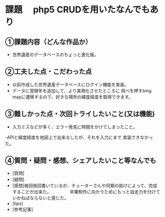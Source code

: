# 課題　 php5 CRUDを用いたなんでもあり

## ①課題内容（どんな作品か）
- 世界遺産のデータベースのちょっと進化版。

## ②工夫した点・こだわった点
- 以前作成した世界遺産データベースにログイン機能を実装。
- データに登録年を追加して、より実用化させたところに
飛べを押すbing mapに遷移するので、好きな場所の緯度経度を取得できます。

## ③難しかった点・次回トライしたいこと(又は機能)
- 入力ミスなどが多く、エラー発見に時間をかけてしまったこと。

-APIと緯度経度を地図上で出来るしたが、それを入力にまで
実装できなかった。


## ④質問・疑問・感想、シェアしたいこと等なんでも
- [質問]
- [疑問]
- [感想]毎回毎回書いているが、チューターさんや同期の助けによって、完成することが出来た。
　　　　卒業制作に向かうためにもっと自走力を付けていかねばならないと感じた。
- [tips]
- [参考記事]